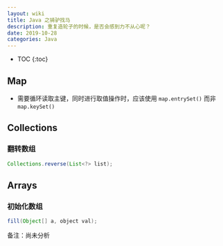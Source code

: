 ```yaml
---
layout: wiki
title: Java 之骑驴找马
description: 重复造轮子的时候，是否会感到力不从心呢？
date: 2019-10-28
categories: Java
---
```


* TOC
{:toc}

## Map


* 需要循环读取主键，同时进行取值操作时，应该使用 `map.entrySet()` 而非 `map.keySet()`

## Collections

### 翻转数组

```java
Collections.reverse(List<?> list);
```

## Arrays

### 初始化数组

```java
fill(Object[] a, object val);
```

备注：尚未分析